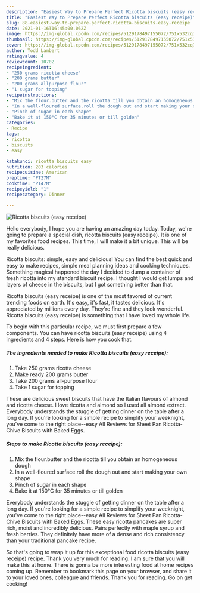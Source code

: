 ```yaml
---
description: "Easiest Way to Prepare Perfect Ricotta biscuits (easy receipe)"
title: "Easiest Way to Prepare Perfect Ricotta biscuits (easy receipe)"
slug: 88-easiest-way-to-prepare-perfect-ricotta-biscuits-easy-receipe
date: 2021-01-16T16:45:00.062Z
image: https://img-global.cpcdn.com/recipes/5129178497155072/751x532cq70/ricotta-biscuits-easy-receipe-recipe-main-photo.jpg
thumbnail: https://img-global.cpcdn.com/recipes/5129178497155072/751x532cq70/ricotta-biscuits-easy-receipe-recipe-main-photo.jpg
cover: https://img-global.cpcdn.com/recipes/5129178497155072/751x532cq70/ricotta-biscuits-easy-receipe-recipe-main-photo.jpg
author: Todd Lambert
ratingvalue: 4
reviewcount: 10702
recipeingredient:
- "250 grams ricotta cheese"
- "200 grams butter"
- "200 grams allpurpose flour"
- "1 sugar for topping"
recipeinstructions:
- "Mix the flour.butter and the ricotta till you obtain an homogeneous dough"
- "In a well-floured surface.roll the dough out and start making your own shape"
- "Pinch of sugar in each shape"
- "Bake it at 150°C for 35 minutes or till golden"
categories:
- Recipe
tags:
- ricotta
- biscuits
- easy

katakunci: ricotta biscuits easy 
nutrition: 203 calories
recipecuisine: American
preptime: "PT27M"
cooktime: "PT47M"
recipeyield: "1"
recipecategory: Dinner

---
```



![Ricotta biscuits (easy receipe)](https://img-global.cpcdn.com/recipes/5129178497155072/751x532cq70/ricotta-biscuits-easy-receipe-recipe-main-photo.jpg)

Hello everybody, I hope you are having an amazing day today. Today, we're going to prepare a special dish, ricotta biscuits (easy receipe). It is one of my favorites food recipes. This time, I will make it a bit unique. This will be really delicious.

Ricotta biscuits: simple, easy and delicious! You can find the best quick and easy to make recipes, simple meal planning ideas and cooking techniques. Something magical happened the day I decided to dump a container of fresh ricotta into my standard biscuit recipe. I thought I would get lumps and layers of cheese in the biscuits, but I got something better than that.

Ricotta biscuits (easy receipe) is one of the most favored of current trending foods on earth. It's easy, it's fast, it tastes delicious. It's appreciated by millions every day. They're fine and they look wonderful. Ricotta biscuits (easy receipe) is something that I have loved my whole life.


To begin with this particular recipe, we must first prepare a few components. You can have ricotta biscuits (easy receipe) using 4 ingredients and 4 steps. Here is how you cook that.

<!--inarticleads1-->

##### The ingredients needed to make Ricotta biscuits (easy receipe):

1. Take 250 grams ricotta cheese
1. Make ready 200 grams butter
1. Take 200 grams all-purpose flour
1. Take 1 sugar for topping


These are delicious sweet biscuits that have the Italian flavours of almond and ricotta cheese. I love ricotta and almond so I used all almond extract. Everybody understands the stuggle of getting dinner on the table after a long day. If you&#39;re looking for a simple recipe to simplify your weeknight, you&#39;ve come to the right place--easy All Reviews for Sheet Pan Ricotta-Chive Biscuits with Baked Eggs. 

<!--inarticleads2-->

##### Steps to make Ricotta biscuits (easy receipe):

1. Mix the flour.butter and the ricotta till you obtain an homogeneous dough
1. In a well-floured surface.roll the dough out and start making your own shape
1. Pinch of sugar in each shape
1. Bake it at 150°C for 35 minutes or till golden


Everybody understands the stuggle of getting dinner on the table after a long day. If you&#39;re looking for a simple recipe to simplify your weeknight, you&#39;ve come to the right place--easy All Reviews for Sheet Pan Ricotta-Chive Biscuits with Baked Eggs. These easy ricotta pancakes are super rich, moist and incredibly delicious. Pairs perfectly with maple syrup and fresh berries. They definitely have more of a dense and rich consistency than your traditional pancake recipe. 

So that's going to wrap it up for this exceptional food ricotta biscuits (easy receipe) recipe. Thank you very much for reading. I am sure that you will make this at home. There is gonna be more interesting food at home recipes coming up. Remember to bookmark this page on your browser, and share it to your loved ones, colleague and friends. Thank you for reading. Go on get cooking!
